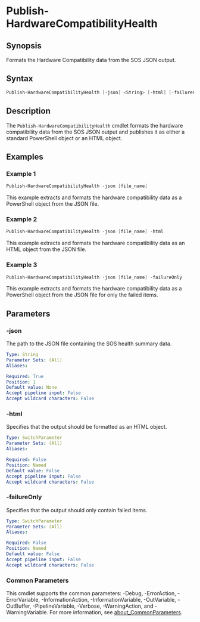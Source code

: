 # Publish-HardwareCompatibilityHealth

## Synopsis

Formats the Hardware Compatibility data from the SOS JSON output.

## Syntax

```powershell
Publish-HardwareCompatibilityHealth [-json] <String> [-html] [-failureOnly] [<CommonParameters>]
```

## Description

The `Publish-HardwareCompatibilityHealth` cmdlet formats the hardware compatibility data from the SOS JSON output and publishes it as either a standard PowerShell object or an HTML object.

## Examples

### Example 1

```powershell
Publish-HardwareCompatibilityHealth -json [file_name]
```

This example extracts and formats the hardware compatibility data as a PowerShell object from the JSON file.

### Example 2

```powershell
Publish-HardwareCompatibilityHealth -json [file_name] -html
```

This example extracts and formats the hardware compatibility data as an HTML object from the JSON file.

### Example 3

```powershell
Publish-HardwareCompatibilityHealth -json [file_name] -failureOnly
```

This example extracts and formats the hardware compatibility data as a PowerShell object from the JSON file for only the failed items.

## Parameters

### -json

The path to the JSON file containing the SOS health summary data.

```yaml
Type: String
Parameter Sets: (All)
Aliases:

Required: True
Position: 1
Default value: None
Accept pipeline input: False
Accept wildcard characters: False
```

### -html

Specifies that the output should be formatted as an HTML object.

```yaml
Type: SwitchParameter
Parameter Sets: (All)
Aliases:

Required: False
Position: Named
Default value: False
Accept pipeline input: False
Accept wildcard characters: False
```

### -failureOnly

Specifies that the output should only contain failed items.

```yaml
Type: SwitchParameter
Parameter Sets: (All)
Aliases:

Required: False
Position: Named
Default value: False
Accept pipeline input: False
Accept wildcard characters: False
```

### Common Parameters

This cmdlet supports the common parameters: -Debug, -ErrorAction, -ErrorVariable, -InformationAction, -InformationVariable, -OutVariable, -OutBuffer, -PipelineVariable, -Verbose, -WarningAction, and -WarningVariable. For more information, see [about_CommonParameters](http://go.microsoft.com/fwlink/?LinkID=113216).
